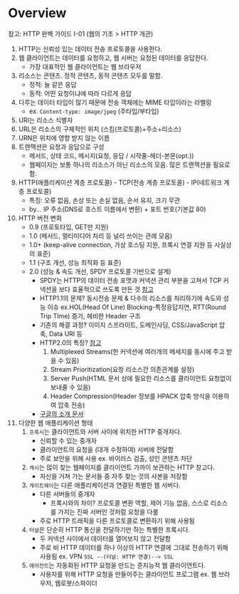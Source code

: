 # Overview
참고: HTTP 완벽 가이드 I-01 (웹의 기초 > HTTP 개관)


1. HTTP는 신뢰성 있는 데이터 전송 프로토콜을 사용한다.
2. 웹 클라이언트는 데이터를 요청하고, 웹 서버는 요청된 데이터를 응답한다.
     - 가장 대표적인 웹 클라이언트는 웹 브라우저
3. 리소스는 콘텐츠. 정적 콘텐츠, 동적 콘텐츠 모두를 말함.
     - 정적: 늘 같은 응답
     - 동적: 어떤 요청이냐에 따라 다르게 응답
4. 다루는 데이터 타입이 많기 때문에 전송 객체에는 MIME 타입이라는 라벨링
     - ex. `Content-type: image/jpeg` (주타입/부타입)
5. URI는 리소스 식별자
6. URL은 리소스의 구체적인 위치 (스킴(프로토콜)+주소+리소스)
7. URN은 위치에 영향 받지 않는 이름
8. 트랜잭션은 요청과 응답으로 구성
     - 메서드, 상태 코드, 메시지(요청, 응답 / 시작줄-헤더-본문(opt.))
     - 웹페이지는 보통 하나의 리소스가 아닌 리소스의 모음. 많은 트랜잭션을 필요로 함.
9. HTTP(애플리케이션 계층 프로토콜) - TCP(전송 계층 프로토콜) - IP(네트워크 계층 프로토콜)
     - 특징: 오류 없음, 손상 또는 손실 없음, 순서 유지, 크기 무관
     - by... IP 주소(DNS로 호스트 이름에서 변환) + 포트 번호(기본값 80)
10. HTTP 버전 변화
      - 0.9 (프로토타입, GET만 지원)
      - 1.0 (메서드, 멀티미디어 처리 등 널리 쓰이는 관례 모음)
      - 1.0+ (keep-alive connection, 가상 호스팅 지원, 프록시 연결 지원 등 사실상의 표준)
      - 1.1 (구조 개선, 성능 최적화 등 표준)
      - 2.0 (성능 & 속도 개선, SPDY 프로토콜 기반으로 설계)
        * SPDY는 HTTP의 데이터 전송 포맷과 커넥션 관리 부분을 고쳐서 TCP 커넥션을 보다 효율적으로 쓰도록 만든 것 [참고](https://d2.naver.com/helloworld/140351)
        * HTTP1.1의 문제? 동시전송 문제 & 다수의 리소스를 처리하기에 속도와 성능 이슈 ex.HOL(Head Of Line) Blocking-특정응답지연, RTT(Round Trip TIme) 증가, 헤비한 Header 구조
        * 기존의 해결 과정? 이미지 스프라이트, 도메인샤딩, CSS/JavaScript 압축, Data URI 등
        * HTTP2.0의 특징? [참고](https://medium.com/@shlee1353/http1-1-vs-http2-0-%EC%B0%A8%EC%9D%B4%EC%A0%90-%EA%B0%84%EB%8B%A8%ED%9E%88-%EC%82%B4%ED%8E%B4%EB%B3%B4%EA%B8%B0-5727b7499b78)
            1. Multiplexed Streams(한 커넥션에 여러개의 메세지를 동시에 주고 받을 수 있음)
            2. Stream Prioritization(요청 리소스간 의존관계를 설정)
            3. Server Push(HTML 문서 상에 필요한 리소스를 클라이언트 요청없이 보내줄 수 있음)
            4. Header Compression(Header 정보를 HPACK 압축 방식을 이용하여 압축 전송)
        * [구글의 소개 문서](https://developers.google.com/web/fundamentals/performance/http2?hl=ko)
11. 다양한 웹 애플리케이션 형태
    1. `프록시`는 클라이언트와 서버 사이에 위치한 HTTP 중개자다.
       - 신뢰할 수 있는 중개자
       - 클라이언트의 요청을 (대개 수정하여) 서버에 전달함
       - 주로 보안을 위해 사용 ex. 바이러스 검출, 성인 콘텐츠 차단
    2. `캐시`는 많이 찾는 웹페이지를 클라이언트 가까이 보관하는 HTTP 창고다.
       - 자신을 거쳐 가는 문서들 중 자주 찾는 것의 사본을 저장함 
    3. `게이트웨이`는 다른 애플리케이션과 연결된 특별한 웹 서버다.
       - 다른 서버들의 중개자
           * 프록시와의 차이? 프로토콜 변환 역할, 제어 기능 없음, 스스로 리소스를 가지는 진짜 서버인 것처럼 요청을 다룸
       - 주로 HTTP 트래픽을 다른 프로토콜로 변환하기 위해 사용됨 
    4. `터널`은 단순히 HTTP 통신을 전달하기만 하는 특별한 프록시다.
       - 두 커넥션 사이에서 데이터를 열어보지 않고 전달함
       - 주로 비 HTTP 데이터를 하나 이상의 HTTP 연결에 그대로 전송하기 위해 사용됨 ex. VPN `SSL --(터널: HTTP 연결)--> SSL`
    5. `에어전트`는 자동화된 HTTP 요청을 만드는 준지능적 웹 클라이언트다.
       - 사용자를 위해 HTTP 요청을 만들어주는 클라이언트 프로그램 ex. 웹 브라우저, 웹로봇/스파이더 